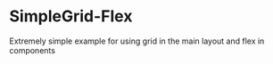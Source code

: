 # SimpleGrid-Flex
Extremely simple example for using grid in the main layout and flex in components
